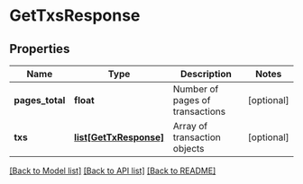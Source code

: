 # GetTxsResponse

## Properties
Name | Type | Description | Notes
------------ | ------------- | ------------- | -------------
**pages_total** | **float** | Number of pages of transactions | [optional] 
**txs** | [**list[GetTxResponse]**](GetTxResponse.md) | Array of transaction objects | [optional] 

[[Back to Model list]](../README.md#documentation-for-models) [[Back to API list]](../README.md#documentation-for-api-endpoints) [[Back to README]](../README.md)



